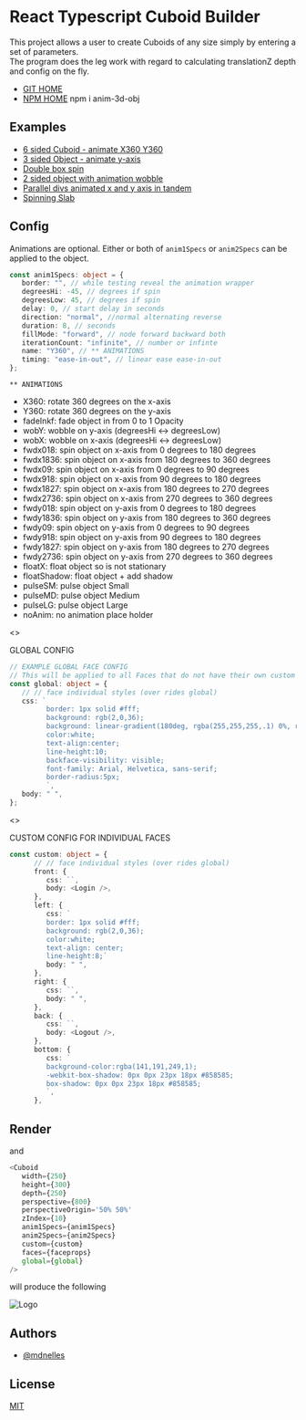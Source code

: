 # React Typescript Cuboid Builder

This project allows a user to create Cuboids of any size simply by entering a set of parameters.  
The program does the leg work with regard to calculating translationZ depth and config on the fly.

-  [GIT HOME](https://github.com/mdnelles/anim-3d-objs-launcher)
-  [NPM HOME](https://www.npmjs.com/package/anim-3d-obj) npm i anim-3d-obj

## Examples

-  [6 sided Cuboid - animate X360 Y360](https://codesandbox.io/s/anim-3d-obj-all-sides-simple-bf67yg)
-  [3 sided Object - animate y-axis](https://codesandbox.io/s/anim-3d-obj-3-sides-wobble-y-axis-wglkms)
-  [Double box spin](https://codesandbox.io/s/react-anim-3d-double-box-spin-vbdhg2)
-  [2 sided object with animation wobble](https://codesandbox.io/s/anim-3d-obj-wobblex-mmidkg)
-  [Parallel divs animated x and y axis in tandem](https://codesandbox.io/s/anim-3d-obj-2-sides-simple-4057y7)
-  [Spinning Slab](https://codesandbox.io/s/react-anim-3d-pulse-kc8g0f)

## Config

Animations are optional. Either or both of `anim1Specs` or `anim2Specs` can be applied to the object.

```typescript
const anim1Specs: object = {
   border: "", // while testing reveal the animation wrapper
   degreesHi: -45, // degrees if spin
   degreesLow: 45, // degrees if spin
   delay: 0, // start delay in seconds
   direction: "normal", //normal alternating reverse
   duration: 8, // seconds
   fillMode: "forward", // node forward backward both
   iterationCount: "infinite", // number or infinte
   name: "Y360", // ** ANIMATIONS
   timing: "ease-in-out", // linear ease ease-in-out
};
```

`** ANIMATIONS`

-  X360: rotate 360 degrees on the x-axis
-  Y360: rotate 360 degrees on the y-axis
-  fadeInkf: fade object in from 0 to 1 Opacity
-  wobY: wobble on y-axis (degreesHi <-> degreesLow)
-  wobX: wobble on x-axis (degreesHi <-> degreesLow)
-  fwdx018: spin object on x-axis from 0 degrees to 180 degrees
-  fwdx1836: spin object on x-axis from 180 degrees to 360 degrees
-  fwdx09: spin object on x-axis from 0 degrees to 90 degrees
-  fwdx918: spin object on x-axis from 90 degrees to 180 degrees
-  fwdx1827: spin object on x-axis from 180 degrees to 270 degrees
-  fwdx2736: spin object on x-axis from 270 degrees to 360 degrees
-  fwdy018: spin object on y-axis from 0 degrees to 180 degrees
-  fwdy1836: spin object on y-axis from 180 degrees to 360 degrees
-  fwdy09: spin object on y-axis from 0 degrees to 90 degrees
-  fwdy918: spin object on y-axis from 90 degrees to 180 degrees
-  fwdy1827: spin object on y-axis from 180 degrees to 270 degrees
-  fwdy2736: spin object on y-axis from 270 degrees to 360 degrees
-  floatX: float object so is not stationary
-  floatShadow: float object + add shadow
-  pulseSM: pulse object Small
-  pulseMD: pulse object Medium
-  pulseLG: pulse object Large
-  noAnim: no animation place holder

<>

GLOBAL CONFIG

```typescript
// EXAMPLE GLOBAL FACE CONFIG
// This will be applied to all Faces that do not have their own custom config
const global: object = {
   // // face individual styles (over rides global)
   css: `
         border: 1px solid #fff;
         background: rgb(2,0,36);
         background: linear-gradient(180deg, rgba(255,255,255,.1) 0%, rgba(141,191,249,.7) 100%);
         color:white;
         text-align:center;
         line-height:10;
         backface-visibility: visible;
         font-family: Arial, Helvetica, sans-serif;
         border-radius:5px;
         `,
   body: " ",
};
```

<>

CUSTOM CONFIG FOR INDIVIDUAL FACES

```typescript
const custom: object = {
      // // face individual styles (over rides global)
      front: {
         css: ``,
         body: <Login />,
      },
      left: {
         css: `
         border: 1px solid #fff;
         background: rgb(2,0,36);
         color:white;
         text-align: center;
         line-height:8;`
         body: " ",
      },
      right: {
         css: ``,
         body: " ",
      },
      back: {
         css: ``,
         body: <Logout />,
      },
      bottom: {
         css: `
         background-color:rgba(141,191,249,1);
         -webkit-box-shadow: 0px 0px 23px 18px #858585;
         box-shadow: 0px 0px 23px 18px #858585;
         `,
      },
```

## Render

and

```typescript
<Cuboid
   width={250}
   height={300}
   depth={250}
   perspective={800}
   perspectiveOrigin='50% 50%'
   zIndex={10}
   anim1Specs={anim1Specs}
   anim2Specs={anim2Specs}
   custom={custom}
   faces={faceprops}
   global={global}
/>
```

will produce the following

![Logo](https://raw.githubusercontent.com/mdnelles/objs-local/main/img.png?token=GHSAT0AAAAAABQVNJ4VATWQM4SI3LXSTDZWYVDOL7Q)

## Authors

-  [@mdnelles](https://github.com/mdnelles)

## License

[MIT](https://choosealicense.com/licenses/mit/)
